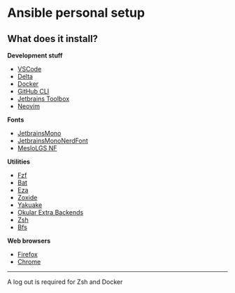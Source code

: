 # Ansible personal setup

## What does it install?

**Development stuff**

- [VSCode](https://code.visualstudio.com/)
- [Delta](https://dandavison.github.io/delta/)
- [Docker](https://www.docker.com/)
- [GitHub CLI](https://cli.github.com/)
- [Jetbrains Toolbox](https://www.jetbrains.com/toolbox-app/)
- [Neovim](https://neovim.io/)

**Fonts**

- [JetbrainsMono](https://www.jetbrains.com/lp/mono/)
- [JetbrainsMonoNerdFont](https://www.nerdfonts.com/)
- [MesloLGS NF](https://github.com/romkatv/powerlevel10k/blob/master/font.md)

**Utilities**

- [Fzf](https://github.com/junegunn/fzf/)
- [Bat](https://github.com/sharkdp/bat/)
- [Eza](https://eza.rocks/)
- [Zoxide](https://github.com/ajeetdsouza/zoxide/)
- [Yakuake](https://apps.kde.org/yakuake/)
- [Okular Extra Backends](https://packages.debian.org/sid/okular-extra-backends/)
- [Zsh](https://zsh.sourceforge.io/)
- [Bfs](https://github.com/tavianator/bfs/)

**Web browsers**

- [Firefox](https://www.mozilla.org/en-US/firefox/)
- [Chrome](https://www.google.com/chrome/)

---

A log out is required for Zsh and Docker
